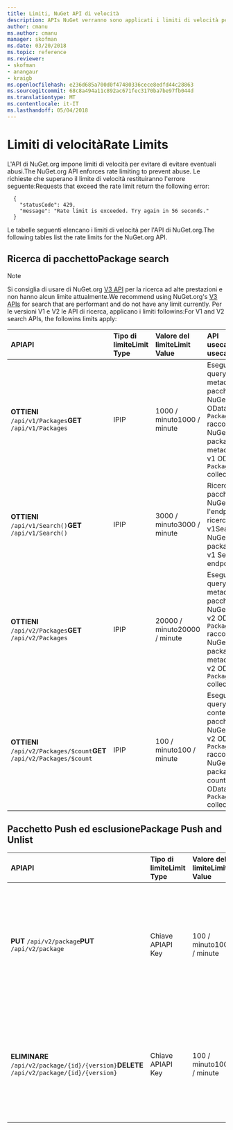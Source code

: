 ```yaml
---
title: Limiti, NuGet API di velocità
description: APIs NuGet verranno sono applicati i limiti di velocità per evitare abusi.
author: cmanu
ms.author: cmanu
manager: skofman
ms.date: 03/20/2018
ms.topic: reference
ms.reviewer:
- skofman
- anangaur
- kraigb
ms.openlocfilehash: e236d685a700d0f47480336cece8edfd44c28863
ms.sourcegitcommit: 68c8a494a11c892ac671fec3170ba7be97fb044d
ms.translationtype: MT
ms.contentlocale: it-IT
ms.lasthandoff: 05/04/2018
---
```

# <a name="rate-limits"></a><span data-ttu-id="c9909-103">Limiti di velocità</span><span class="sxs-lookup"><span data-stu-id="c9909-103">Rate Limits</span></span>

<span data-ttu-id="c9909-104">L'API di NuGet.org impone limiti di velocità per evitare di evitare eventuali abusi.</span><span class="sxs-lookup"><span data-stu-id="c9909-104">The NuGet.org API enforces rate limiting to prevent abuse.</span></span> <span data-ttu-id="c9909-105">Le richieste che superano il limite di velocità restituiranno l'errore seguente:</span><span class="sxs-lookup"><span data-stu-id="c9909-105">Requests that exceed the rate limit return the following error:</span></span> 

  ~~~
    {
      "statusCode": 429,
      "message": "Rate limit is exceeded. Try again in 56 seconds."
    }
  ~~~

<span data-ttu-id="c9909-106">Le tabelle seguenti elencano i limiti di velocità per l'API di NuGet.org.</span><span class="sxs-lookup"><span data-stu-id="c9909-106">The following tables list the rate limits for the NuGet.org API.</span></span>

## <a name="package-search"></a><span data-ttu-id="c9909-107">Ricerca di pacchetto</span><span class="sxs-lookup"><span data-stu-id="c9909-107">Package search</span></span>

> [!Note]
> <span data-ttu-id="c9909-108">Si consiglia di usare di NuGet.org [V3 API](https://docs.microsoft.com/nuget/api/search-query-service-resource) per la ricerca ad alte prestazioni e non hanno alcun limite attualmente.</span><span class="sxs-lookup"><span data-stu-id="c9909-108">We recommend using NuGet.org's [V3 APIs](https://docs.microsoft.com/nuget/api/search-query-service-resource) for search that are performant and do not have any limit currently.</span></span> <span data-ttu-id="c9909-109">Per le versioni V1 e V2 le API di ricerca, applicano i limiti followins:</span><span class="sxs-lookup"><span data-stu-id="c9909-109">For V1 and V2 search APIs, the followins limits apply:</span></span>


| <span data-ttu-id="c9909-110">API</span><span class="sxs-lookup"><span data-stu-id="c9909-110">API</span></span> | <span data-ttu-id="c9909-111">Tipo di limite</span><span class="sxs-lookup"><span data-stu-id="c9909-111">Limit Type</span></span> | <span data-ttu-id="c9909-112">Valore del limite</span><span class="sxs-lookup"><span data-stu-id="c9909-112">Limit Value</span></span> | <span data-ttu-id="c9909-113">API usecase</span><span class="sxs-lookup"><span data-stu-id="c9909-113">API usecase</span></span> |
|:---|:---|:---|:---|
<span data-ttu-id="c9909-114">**OTTIENI** `/api/v1/Packages`</span><span class="sxs-lookup"><span data-stu-id="c9909-114">**GET** `/api/v1/Packages`</span></span> | <span data-ttu-id="c9909-115">IP</span><span class="sxs-lookup"><span data-stu-id="c9909-115">IP</span></span> | <span data-ttu-id="c9909-116">1000 / minuto</span><span class="sxs-lookup"><span data-stu-id="c9909-116">1000 / minute</span></span> | <span data-ttu-id="c9909-117">Eseguire una query dei metadati del pacchetto NuGet tramite OData v1 `Packages` raccolta</span><span class="sxs-lookup"><span data-stu-id="c9909-117">Query NuGet package metadata via v1 OData `Packages` collection</span></span> |
<span data-ttu-id="c9909-118">**OTTIENI** `/api/v1/Search()`</span><span class="sxs-lookup"><span data-stu-id="c9909-118">**GET** `/api/v1/Search()`</span></span> | <span data-ttu-id="c9909-119">IP</span><span class="sxs-lookup"><span data-stu-id="c9909-119">IP</span></span> | <span data-ttu-id="c9909-120">3000 / minuto</span><span class="sxs-lookup"><span data-stu-id="c9909-120">3000 / minute</span></span> | <span data-ttu-id="c9909-121">Ricerca per i pacchetti NuGet tramite l'endpoint di ricerca v1</span><span class="sxs-lookup"><span data-stu-id="c9909-121">Search for NuGet packages via v1 Search endpoint</span></span> | 
<span data-ttu-id="c9909-122">**OTTIENI** `/api/v2/Packages`</span><span class="sxs-lookup"><span data-stu-id="c9909-122">**GET** `/api/v2/Packages`</span></span> | <span data-ttu-id="c9909-123">IP</span><span class="sxs-lookup"><span data-stu-id="c9909-123">IP</span></span> | <span data-ttu-id="c9909-124">20000 / minuto</span><span class="sxs-lookup"><span data-stu-id="c9909-124">20000 / minute</span></span> | <span data-ttu-id="c9909-125">Eseguire una query dei metadati del pacchetto NuGet tramite v2 OData `Packages` raccolta</span><span class="sxs-lookup"><span data-stu-id="c9909-125">Query NuGet package metadata via v2 OData `Packages` collection</span></span> | 
<span data-ttu-id="c9909-126">**OTTIENI** `/api/v2/Packages/$count`</span><span class="sxs-lookup"><span data-stu-id="c9909-126">**GET** `/api/v2/Packages/$count`</span></span> | <span data-ttu-id="c9909-127">IP</span><span class="sxs-lookup"><span data-stu-id="c9909-127">IP</span></span> | <span data-ttu-id="c9909-128">100 / minuto</span><span class="sxs-lookup"><span data-stu-id="c9909-128">100 / minute</span></span> | <span data-ttu-id="c9909-129">Eseguire una query conteggio pacchetto NuGet tramite v2 OData `Packages` raccolta</span><span class="sxs-lookup"><span data-stu-id="c9909-129">Query NuGet package count via v2 OData `Packages` collection</span></span> | 

## <a name="package-push-and-unlist"></a><span data-ttu-id="c9909-130">Pacchetto Push ed esclusione</span><span class="sxs-lookup"><span data-stu-id="c9909-130">Package Push and Unlist</span></span>

| <span data-ttu-id="c9909-131">API</span><span class="sxs-lookup"><span data-stu-id="c9909-131">API</span></span> | <span data-ttu-id="c9909-132">Tipo di limite</span><span class="sxs-lookup"><span data-stu-id="c9909-132">Limit Type</span></span> | <span data-ttu-id="c9909-133">Valore del limite</span><span class="sxs-lookup"><span data-stu-id="c9909-133">Limit Value</span></span> | <span data-ttu-id="c9909-134">API usecase</span><span class="sxs-lookup"><span data-stu-id="c9909-134">API usecase</span></span> | 
|:---|:---|:---|:--- |
<span data-ttu-id="c9909-135">**PUT** `/api/v2/package`</span><span class="sxs-lookup"><span data-stu-id="c9909-135">**PUT** `/api/v2/package`</span></span> | <span data-ttu-id="c9909-136">Chiave API</span><span class="sxs-lookup"><span data-stu-id="c9909-136">API Key</span></span> | <span data-ttu-id="c9909-137">100 / minuto</span><span class="sxs-lookup"><span data-stu-id="c9909-137">100 / minute</span></span> | <span data-ttu-id="c9909-138">Caricare un nuovo pacchetto NuGet (versione) tramite l'endpoint di push v2</span><span class="sxs-lookup"><span data-stu-id="c9909-138">Upload a new NuGet package (version) via v2 push endpoint</span></span> 
<span data-ttu-id="c9909-139">**ELIMINARE** `/api/v2/package/{id}/{version}`</span><span class="sxs-lookup"><span data-stu-id="c9909-139">**DELETE** `/api/v2/package/{id}/{version}`</span></span> | <span data-ttu-id="c9909-140">Chiave API</span><span class="sxs-lookup"><span data-stu-id="c9909-140">API Key</span></span> | <span data-ttu-id="c9909-141">100 / minuto</span><span class="sxs-lookup"><span data-stu-id="c9909-141">100 / minute</span></span> | <span data-ttu-id="c9909-142">Esclusione di un pacchetto NuGet (versione) tramite l'endpoint v2</span><span class="sxs-lookup"><span data-stu-id="c9909-142">Unlist a NuGet package (version) via v2 endpoint</span></span> 

